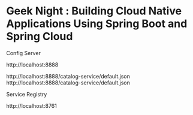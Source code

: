 # Geek Night : Building Cloud Native Applications Using Spring Boot and Spring Cloud

Config Server

http://localhost:8888

http://localhost:8888/catalog-service/default.json
http://localhost:8888/catalog-service/default.json


Service Registry

http://localhost:8761

